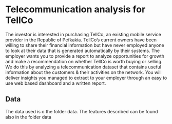 # Telecommunication analysis for TellCo
The investor is interested in purchasing TellCo, an existing mobile service provider in the Republic of Pefkakia.  TellCo’s current owners have been willing to share their financial information but have never employed anyone to look at their data that is generated automatically by their systems. The employer wants you to provide a report to analyze opportunities for growth and make a recommendation on whether TellCo is worth buying or selling.  We do this by analyzing a telecommunication dataset that contains useful information about the customers & their activities on the network. You will deliver insights you managed to extract to your employer through an easy to use web based dashboard and a written report. 

## Data
The data used is o the folder data. The features described can be found also in the folder data
